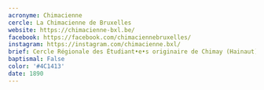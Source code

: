```yaml
---
acronyme: Chimacienne
cercle: La Chimacienne de Bruxelles
website: https://chimacienne-bxl.be/
facebook: https://facebook.com/chimaciennebruxelles/
instagram: https://instagram.com/chimacienne.bxl/
brief: Cercle Régionale des Étudiant•e•s originaire de Chimay (Hainaut)
baptismal: False
color: '#4C1413'
date: 1890
---
```

